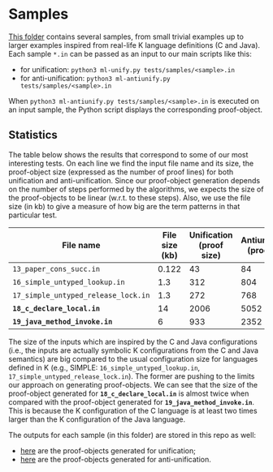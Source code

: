 # Samples 

[This folder](https://github.com/andreiarusoaie/certifying-unification-in-aml/tree/master/tests/samples) contains several samples, from small trivial examples up to larger examples inspired from real-life K language definitions (C and Java). 
Each sample `*.in` can be passed as an input to our main scripts like this:

* for unification: `python3 ml-unify.py tests/samples/<sample>.in`
* for anti-unification: `python3 ml-antiunify.py tests/samples/<sample>.in`

When `python3 ml-antiunify.py tests/samples/<sample>.in` is executed on an input sample, the Python script displays the corresponding proof-object. 

## Statistics
The table below shows the results that correspond to some of our most interesting tests. 
On each line we find the input file name and its size, the proof-object size (expressed as the number of proof lines) for both unification and anti-unification. 
Since our proof-object generation depends on the number of steps performed by the algorithms, we expects the size of the proof-objects to be linear (w.r.t. to these steps). Also, we use the file size (in kb) to give a measure of how big are the term patterns in that particular test.

| File name  | File size (kb) | Unification (proof size) | Antiunification (proof size) | 
|------------|----------------|-------------|-----------------|
| `13_paper_cons_succ.in` | 0.122 | 43 | 84 |
| `16_simple_untyped_lookup.in` | 1.3 | 312 | 804 |
| `17_simple_untyped_release_lock.in` | 1.3 | 272  | 768 |
| **`18_c_declare_local.in`** | 14 | 2006 | 5052 |
| **`19_java_method_invoke.in`** | 6 | 933 | 2352 |

The size of the inputs which are inspired by the C and Java configurations (i.e., the inputs are actually symbolic K configurations from the C and Java semantics) are big compared to the usual configuration size for languages defined in K (e.g., SIMPLE: `16_simple_untyped_lookup.in`, `17_simple_untyped_release_lock.in`). The former are pushing to the limits our approach on generating proof-objects. 
We can see that the size of the proof-object generated for **`18_c_declare_local.in`** is almost twice when compared with the proof-object generated for **`19_java_method_invoke.in`**. This is because the K configuration of the C language is at least two times larger than the K configuration of the Java language.


The outputs for each sample (in this folder) are stored in this repo as well:
* [here](https://github.com/andreiarusoaie/certifying-unification-in-aml/tree/master/tests/samples/outputs/unification) are the proof-objects generated for unification;
* [here](https://github.com/andreiarusoaie/certifying-unification-in-aml/tree/master/tests/samples/outputs/anti-unification) are the proof-objects generated for anti-unification.
